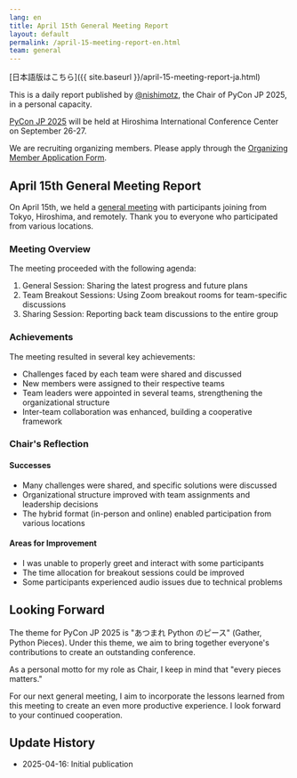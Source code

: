 ```yaml
---
lang: en
title: April 15th General Meeting Report
layout: default
permalink: /april-15-meeting-report-en.html
team: general
---
```


[日本語版はこちら]({{ site.baseurl }}/april-15-meeting-report-ja.html)

This is a daily report published by [@nishimotz](https://d.nishimotz.com/aboutme), the Chair of PyCon JP 2025, in a personal capacity.

[PyCon JP 2025](https://2025.pycon.jp/) will be held at Hiroshima International Conference Center on September 26-27.

We are recruiting organizing members. Please apply through the [Organizing Member Application Form](https://forms.gle/7irqYKhZVj7AY7LfA).



## April 15th General Meeting Report

On April 15th, we held a [general meeting](https://pyconjp-staff.connpass.com/event/350595/) with participants joining from Tokyo, Hiroshima, and remotely. Thank you to everyone who participated from various locations.

### Meeting Overview

The meeting proceeded with the following agenda:

1. General Session: Sharing the latest progress and future plans
2. Team Breakout Sessions: Using Zoom breakout rooms for team-specific discussions
3. Sharing Session: Reporting back team discussions to the entire group

### Achievements

The meeting resulted in several key achievements:

- Challenges faced by each team were shared and discussed
- New members were assigned to their respective teams
- Team leaders were appointed in several teams, strengthening the organizational structure
- Inter-team collaboration was enhanced, building a cooperative framework

### Chair's Reflection

#### Successes

- Many challenges were shared, and specific solutions were discussed
- Organizational structure improved with team assignments and leadership decisions
- The hybrid format (in-person and online) enabled participation from various locations

#### Areas for Improvement

- I was unable to properly greet and interact with some participants
- The time allocation for breakout sessions could be improved
- Some participants experienced audio issues due to technical problems

## Looking Forward

The theme for PyCon JP 2025 is "あつまれ Python のピース" (Gather, Python Pieces). Under this theme, we aim to bring together everyone's contributions to create an outstanding conference.

As a personal motto for my role as Chair, I keep in mind that "every pieces matters."

For our next general meeting, I aim to incorporate the lessons learned from this meeting to create an even more productive experience. I look forward to your continued cooperation.



## Update History

- 2025-04-16: Initial publication

